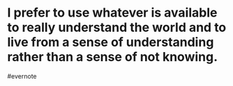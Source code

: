# I prefer to use whatever is available to really understand the world and to live from a sense of understanding rather than a sense of not knowing.

\#evernote

